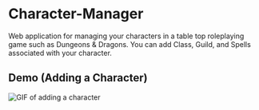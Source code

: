 # Character-Manager
Web application for managing your characters in a table top roleplaying game such as Dungeons & Dragons.
You can add Class, Guild, and Spells associated with your character.

## Demo (Adding a Character)
![GIF of adding a character](https://ibb.co/M5PfJMB)
